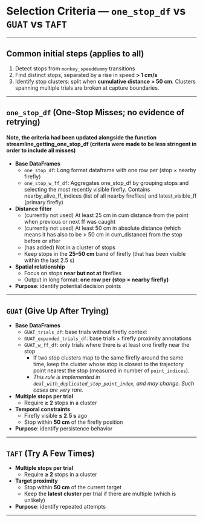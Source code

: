 # Selection Criteria — `one_stop_df` vs `GUAT` vs `TAFT`
---

## Common initial steps (applies to all)
1. Detect stops from `monkey_speeddummy` transitions  
2. Find distinct stops, separated by a rise in speed **> 1 cm/s**  
3. Identify stop clusters: split when **cumulative distance > 50 cm**. Clusters spanning multiple trials are broken at capture boundaries.

---

## `one_stop_df` (One-Stop Misses; no evidence of retrying)
#### Note, the criteria had been updated alongside the function streamline_getting_one_stop_df (criteria were made to be less stringent in order to include all misses)

- **Base DataFrames**
  - `one_stop_df`: Long format dataframe with one row per (stop × nearby firefly)  
  - `one_stop_w_ff_df`: Aggregates one_stop_df by grouping stops and selecting the most recently visible firefly. Contains nearby_alive_ff_indices (list of all nearby fireflies) and latest_visible_ff (primary firefly)
- **Distance filter**
  - (currently not used) At least 25 cm in cum distance from the point when previous or next ff was caught
  - (currently not used) At least 50 cm in absolute distance (which means it has also to be > 50 cm in cum_distance) from the stop before or after
  - (has added) Not in a cluster of stops
  - Keep stops in the **25–50 cm** band of firefly (that has been visible within the last 2.5 s)
- **Spatial relationship**
  - Focus on stops **near but not at** fireflies  
  - Output in long format: **one row per (stop × nearby firefly)**  
- **Purpose**: identify potential decision points  

---

## `GUAT` (Give Up After Trying)
- **Base DataFrames**
  - `GUAT_trials_df`: base trials without firefly context  
  - `GUAT_expanded_trials_df`: base trials + firefly proximity annotations  
  - `GUAT_w_ff_df`: only trials where there is at least one firefly near the stop  
    - If two stop clusters map to the same firefly around the same time, keep the cluster whose stop is closest to the trajectory point nearest the stop (measured in number of `point_indices`).  
    - *This rule is implemented in `deal_with_duplicated_stop_point_index`, and may change. Such cases are very rare.*  
- **Multiple stops per trial**
  - Require **≥ 2** stops in a cluster  
- **Temporal constraints**
  - Firefly visible **≤ 2.5 s** ago  
  - Stop within **50 cm** of the firefly position  
- **Purpose**: identify persistence behavior

---

## `TAFT` (Try A Few Times)
- **Multiple stops per trial**
  - Require **≥ 2** stops in a cluster  
- **Target proximity**
  - Stop within **50 cm** of the current target  
  - Keep the **latest cluster** per trial if there are multiple (which is unlikely)  
- **Purpose**: identify repeated attempts

---
